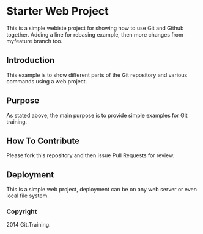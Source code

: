 # Starter Web Project

This is a simple webiste project for
showing how to use Git and Github together.
Adding a line for rebasing example, then more changes from myfeature branch too.

## Introduction

This example is to show different parts
of the Git repository and various commands
using a web project.

## Purpose

As stated above, the main purpose is to
provide simple examples for Git training.

## How To Contribute

Please fork this repository and then issue Pull Requests for
review.

## Deployment

This is a simple web project, deployment
can be on any web server or even local
file system.

### Copyright

2014 Git.Training.
